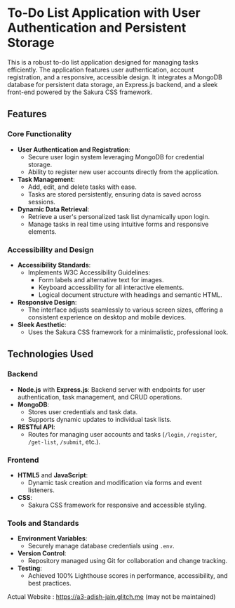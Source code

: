 # To-Do List Application with User Authentication and Persistent Storage

This is a robust to-do list application designed for managing tasks efficiently. The application features user authentication, account registration, and a responsive, accessible design. It integrates a MongoDB database for persistent data storage, an Express.js backend, and a sleek front-end powered by the Sakura CSS framework.

## Features

### Core Functionality
- **User Authentication and Registration**:
  - Secure user login system leveraging MongoDB for credential storage.
  - Ability to register new user accounts directly from the application.
- **Task Management**:
  - Add, edit, and delete tasks with ease.
  - Tasks are stored persistently, ensuring data is saved across sessions.
- **Dynamic Data Retrieval**:
  - Retrieve a user's personalized task list dynamically upon login.
  - Manage tasks in real time using intuitive forms and responsive elements.

### Accessibility and Design
- **Accessibility Standards**:
  - Implements W3C Accessibility Guidelines:
    - Form labels and alternative text for images.
    - Keyboard accessibility for all interactive elements.
    - Logical document structure with headings and semantic HTML.
- **Responsive Design**:
  - The interface adjusts seamlessly to various screen sizes, offering a consistent experience on desktop and mobile devices.
- **Sleek Aesthetic**:
  - Uses the Sakura CSS framework for a minimalistic, professional look.

## Technologies Used

### Backend
- **Node.js** with **Express.js**: Backend server with endpoints for user authentication, task management, and CRUD operations.
- **MongoDB**:
  - Stores user credentials and task data.
  - Supports dynamic updates to individual task lists.
- **RESTful API**:
  - Routes for managing user accounts and tasks (`/login`, `/register`, `/get-list`, `/submit`, etc.).

### Frontend
- **HTML5** and **JavaScript**:
  - Dynamic task creation and modification via forms and event listeners.
- **CSS**:
  - Sakura CSS framework for responsive and accessible styling.

### Tools and Standards
- **Environment Variables**:
  - Securely manage database credentials using `.env`.
- **Version Control**:
  - Repository managed using Git for collaboration and change tracking.
- **Testing**:
  - Achieved 100% Lighthouse scores in performance, accessibility, and best practices.


Actual Website : https://a3-adish-jain.glitch.me (may not be maintained)

  
